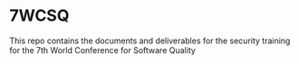 # 7WCSQ
This repo contains the documents and deliverables for the security training for the 7th World Conference for Software Quality 
